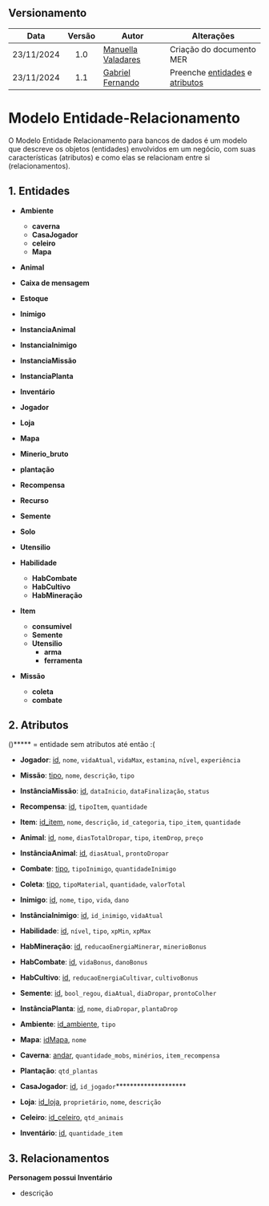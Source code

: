 ## Versionamento

| Data | Versão | Autor | Alterações | 
| :--: | :----: | ----- | ---------- | 
| 23/11/2024 |  1.0 |  [Manuella Valadares](https://github.com/manuvaladares)| Criação do documento MER | 
| 23/11/2024 |  1.1 |  [Gabriel Fernando](https://github.com/MMcLovin)| Preenche [entidades](#1-entidades) e [atributos](#2-atributos) | 


# Modelo Entidade-Relacionamento

O Modelo Entidade Relacionamento para bancos de dados é um modelo que descreve os objetos (entidades) envolvidos em um negócio, com suas características (atributos) e como elas se relacionam entre si (relacionamentos).

## 1. Entidades

- **Ambiente**
    - **caverna**
    - **CasaJogador**
    - **celeiro**
    - **Mapa**

- **Animal**

- **Caixa de mensagem**

- **Estoque**

- **Inimigo**

- **InstanciaAnimal**

- **InstanciaInimigo**

- **InstanciaMissão**

- **InstanciaPlanta**

- **Inventário**

- **Jogador**

- **Loja**

- **Mapa**

- **Minerio_bruto**

- **plantação**

- **Recompensa**

- **Recurso**

- **Semente**

- **Solo**

- **Utensilio**

- **Habilidade**
    - **HabCombate**
    - **HabCultivo**
    - **HabMineração**

- **Item**
    - **consumivel**
    - **Semente**
    - **Utensilio**
        - **arma**
        - **ferramenta**

- **Missão**
    - **coleta**
    - **combate**

## 2. Atributos

()***** = entidade sem atributos até então :(

- **Jogador**: <ins>id</ins>, `nome`, `vidaAtual`, `vidaMax`, `estamina`, `nível`, `experiência`

- **Missão**: <ins>tipo</ins>, `nome`, `descrição`, `tipo`

- **InstânciaMissão**: <ins>id</ins>, `dataInicio`, `dataFinalização`, `status`

- **Recompensa**: <ins>id</ins>, `tipoItem`, `quantidade`

- **Item**: <ins>id_item</ins>, `nome`, `descrição`, `id_categoria`, `tipo_item`, `quantidade`

- **Animal**: <ins>id</ins>, `nome`, `diasTotalDropar`, `tipo`, `itemDrop`, `preço`

- **InstânciaAnimal**: <ins>id</ins>, `diasAtual`, `prontoDropar`

- **Combate**: <ins>tipo</ins>, `tipoInimigo`, `quantidadeInimigo`

- **Coleta**: <ins>tipo</ins>, `tipoMaterial`, `quantidade`, `valorTotal`

- **Inimigo**: <ins>id</ins>, `nome`, `tipo`, `vida`, `dano`

- **InstânciaInimigo**: <ins>id</ins>, `id_inimigo`, `vidaAtual`

- **Habilidade**: <ins>id</ins>, `nível`, `tipo`, `xpMin`, `xpMax`

- **HabMineração**: <ins>id</ins>, `reducaoEnergiaMinerar`, `minerioBonus`

- **HabCombate**: <ins>id</ins>, `vidaBonus`, `danoBonus`

- **HabCultivo**: <ins>id</ins>, `reducaoEnergiaCultivar`, `cultivoBonus`

- **Semente**: <ins>id</ins>, `bool_regou`, `diaAtual`, `diaDropar`, `prontoColher`

- **InstânciaPlanta**: <ins>id</ins>, `nome`, `diaDropar`, `plantaDrop`

- **Ambiente**: <ins>id_ambiente</ins>, `tipo`

- **Mapa**: <ins>idMapa</ins>, `nome`

- **Caverna**: <ins>andar</ins>, `quantidade_mobs`, `minérios`, `item_recompensa`

- **Plantação**: `qtd_plantas`

- **CasaJogador**: <ins>id</ins>, `id_jogador`********************

- **Loja**: <ins>id_loja</ins>, `proprietário`, `nome`, `descrição`

- **Celeiro**: <ins>id_celeiro</ins>, `qtd_animais`

- **Inventário**: <ins>id</ins>, `quantidade_item`

## 3. Relacionamentos

**Personagem possui Inventário**
- descrição
